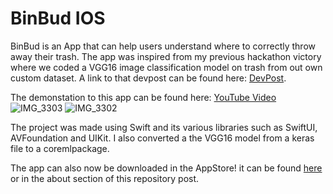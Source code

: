 # BinBud IOS

BinBud is an App that can help users understand where to correctly throw away their trash. The app was inspired from my previous hackathon victory where we coded a VGG16 image classification model on trash from out own custom dataset. 
A link to that devpost can be found here: [DevPost](https://devpost.com/software/binbud). 

The demonstation to this app can be found here: [YouTube Video](https://www.youtube.com/shorts/qliQuLgm4fU) 
![IMG_3303](https://github.com/user-attachments/assets/473e4a8a-3b1d-4507-853e-fb9e24c7f43e)
![IMG_3302](https://github.com/user-attachments/assets/4c929c40-49ef-41b7-b530-7d8cea3438cc)



The project was made using Swift and its various libraries such as SwiftUI, AVFoundation and UIKit. I also converted a the VGG16 model from a keras file to a coremlpackage.  

The app can also now be downloaded in the AppStore! it can be found [here](https://apps.apple.com/us/app/binbud/id6702029260) or in the about section of this repository post.
